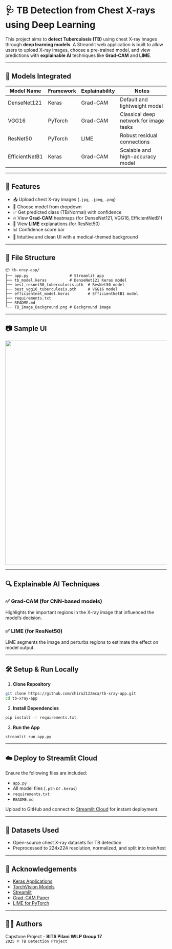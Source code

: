 
# 🩺 TB Detection from Chest X-rays using Deep Learning

This project aims to **detect Tuberculosis (TB)** using chest X-ray images through **deep learning models**. A Streamlit web application is built to allow users to upload X-ray images, choose a pre-trained model, and view predictions with **explainable AI** techniques like **Grad-CAM** and **LIME**.

---

## 🧠 Models Integrated

| Model Name     | Framework | Explainability | Notes                                 |
|----------------|-----------|----------------|----------------------------------------|
| DenseNet121    | Keras     | Grad-CAM       | Default and lightweight model          |
| VGG16          | PyTorch   | Grad-CAM       | Classical deep network for image tasks |
| ResNet50       | PyTorch   | LIME           | Robust residual connections            |
| EfficientNetB1 | Keras     | Grad-CAM       | Scalable and high-accuracy model       |

---

## 🚀 Features

- 📤 Upload chest X-ray images (`.jpg`, `.jpeg`, `.png`)
- 🧠 Choose model from dropdown
- ✅ Get predicted class (TB/Normal) with confidence
- 🔥 View **Grad-CAM** heatmaps (for DenseNet121, VGG16, EfficientNetB1)
- 🧾 View **LIME** explanations (for ResNet50)
- 📊 Confidence score bar
- 🎨 Intuitive and clean UI with a medical-themed background

---

## 📂 File Structure

```
📦 tb-xray-app/
├── app.py                  # Streamlit app
├── tb_model.keras          # DenseNet121 Keras model
├── best_resnet50_tuberculosis.pth  # ResNet50 model
├── best_vgg16_tuberculosis.pth     # VGG16 model
├── efficientnet_model.keras        # EfficientNetB1 model
├── requirements.txt
├── README.md
└── TB_Image_Background.png # Background image
```

---

## 📷 Sample UI

<img src="screenshots/ui-example.png" width="700"/>

---

## 🔍 Explainable AI Techniques

### ✅ Grad-CAM (for CNN-based models)
Highlights the important regions in the X-ray image that influenced the model’s decision.

### ✅ LIME (for ResNet50)
LIME segments the image and perturbs regions to estimate the effect on model output.

---

## 🛠️ Setup & Run Locally

1. **Clone Repository**
```bash
git clone https://github.com/chiru2122mca/tb-xray-app.git
cd tb-xray-app
```

2. **Install Dependencies**
```bash
pip install -r requirements.txt
```

3. **Run the App**
```bash
streamlit run app.py
```

---

## ☁️ Deploy to Streamlit Cloud

Ensure the following files are included:
- `app.py`
- All model files (`.pth` or `.keras`)
- `requirements.txt`
- `README.md`

Upload to GitHub and connect to [Streamlit Cloud](https://streamlit.io/cloud) for instant deployment.

---

## 🧪 Datasets Used

- Open-source chest X-ray datasets for TB detection
- Preprocessed to 224x224 resolution, normalized, and split into train/test

---

## 🙌 Acknowledgements

- [Keras Applications](https://keras.io/api/applications/)
- [TorchVision Models](https://pytorch.org/vision/stable/models.html)
- [Streamlit](https://streamlit.io/)
- [Grad-CAM Paper](https://arxiv.org/abs/1610.02391)
- [LIME for PyTorch](https://github.com/marcotcr/lime)

---

## 👨‍🔬 Authors

Capstone Project - **BITS Pilani WILP Group 17**  
`2025 © TB Detection Project`
